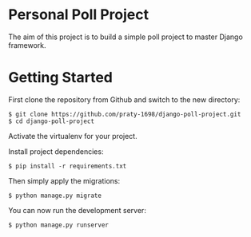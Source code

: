 # Personal Poll Project

The aim of this project is to build a simple poll project to master Django framework.

# Getting Started

First clone the repository from Github and switch to the new directory:

    $ git clone https://github.com/praty-1698/django-poll-project.git
    $ cd django-poll-project
    
Activate the virtualenv for your project.
    
Install project dependencies:

    $ pip install -r requirements.txt
    
    
Then simply apply the migrations:

    $ python manage.py migrate
    

You can now run the development server:

    $ python manage.py runserver
